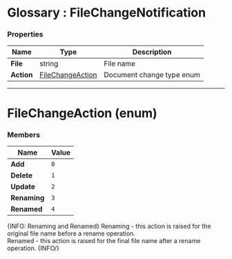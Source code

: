 ﻿# Glossary : FileChangeNotification

### Properties

| Name | Type | Description |
| ------------- | ------------- | ----- |
| **File** | string | File name |
| **Action** | [FileChangeAction](#filechangeaction-enum) | Document change type enum |

<hr />

# FileChangeAction (enum)

### Members

| Name | Value |
| ---- | ----- |
| **Add** | `0` |
| **Delete** | `1` |
| **Update** | `2` |
| **Renaming** | `3` |
| **Renamed** | `4` |

{INFO: Renaming and Renamed}
Renaming - this action is raised for the original file name before a rename operation. <br />
Renamed - this action is raised for the final file name after a rename operation.
{INFO/}

